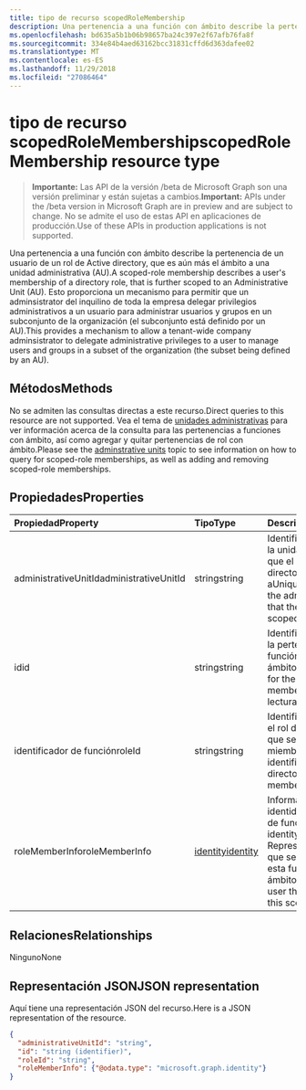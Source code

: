 ```yaml
---
title: tipo de recurso scopedRoleMembership
description: Una pertenencia a una función con ámbito describe la pertenencia de un usuario de un rol de Active directory, que es aún más el ámbito a una unidad administrativa (AU).  Esto proporciona un mecanismo para permitir que un adminsistrator del inquilino de toda la empresa delegar privilegios administrativos a un usuario para administrar usuarios y grupos en un subconjunto de la organización (el subconjunto está definido por un AU).
ms.openlocfilehash: bd635a5b1b06b98657ba24c397e2f67afb76fa8f
ms.sourcegitcommit: 334e84b4aed63162bcc31831cffd6d363dafee02
ms.translationtype: MT
ms.contentlocale: es-ES
ms.lasthandoff: 11/29/2018
ms.locfileid: "27086464"
---
```

# <a name="scopedrolemembership-resource-type"></a><span data-ttu-id="a84d8-104">tipo de recurso scopedRoleMembership</span><span class="sxs-lookup"><span data-stu-id="a84d8-104">scopedRoleMembership resource type</span></span>

> <span data-ttu-id="a84d8-105">**Importante:** Las API de la versión /beta de Microsoft Graph son una versión preliminar y están sujetas a cambios.</span><span class="sxs-lookup"><span data-stu-id="a84d8-105">**Important:** APIs under the /beta version in Microsoft Graph are in preview and are subject to change.</span></span> <span data-ttu-id="a84d8-106">No se admite el uso de estas API en aplicaciones de producción.</span><span class="sxs-lookup"><span data-stu-id="a84d8-106">Use of these APIs in production applications is not supported.</span></span>

<span data-ttu-id="a84d8-107">Una pertenencia a una función con ámbito describe la pertenencia de un usuario de un rol de Active directory, que es aún más el ámbito a una unidad administrativa (AU).</span><span class="sxs-lookup"><span data-stu-id="a84d8-107">A scoped-role membership describes a user's membership of a directory role, that is further scoped to an Administrative Unit (AU).</span></span>  <span data-ttu-id="a84d8-108">Esto proporciona un mecanismo para permitir que un adminsistrator del inquilino de toda la empresa delegar privilegios administrativos a un usuario para administrar usuarios y grupos en un subconjunto de la organización (el subconjunto está definido por un AU).</span><span class="sxs-lookup"><span data-stu-id="a84d8-108">This provides a mechanism to allow a tenant-wide company adminsistrator to delegate administrative privileges to a user to manage users and groups in a subset of the organization (the subset being defined by an AU).</span></span>

## <a name="methods"></a><span data-ttu-id="a84d8-109">Métodos</span><span class="sxs-lookup"><span data-stu-id="a84d8-109">Methods</span></span>
<span data-ttu-id="a84d8-110">No se admiten las consultas directas a este recurso.</span><span class="sxs-lookup"><span data-stu-id="a84d8-110">Direct queries to this resource are not supported.</span></span>  <span data-ttu-id="a84d8-111">Vea el tema de [unidades administrativas](administrativeunit.md) para ver información acerca de la consulta para las pertenencias a funciones con ámbito, así como agregar y quitar pertenencias de rol con ámbito.</span><span class="sxs-lookup"><span data-stu-id="a84d8-111">Please see the [adminstrative units](administrativeunit.md) topic to see information on how to query for scoped-role memberships, as well as adding and removing scoped-role memberships.</span></span> 

## <a name="properties"></a><span data-ttu-id="a84d8-112">Propiedades</span><span class="sxs-lookup"><span data-stu-id="a84d8-112">Properties</span></span>
| <span data-ttu-id="a84d8-113">Propiedad</span><span class="sxs-lookup"><span data-stu-id="a84d8-113">Property</span></span>   | <span data-ttu-id="a84d8-114">Tipo</span><span class="sxs-lookup"><span data-stu-id="a84d8-114">Type</span></span> | <span data-ttu-id="a84d8-115">Descripción</span><span class="sxs-lookup"><span data-stu-id="a84d8-115">Description</span></span> |
|:---------------|:--------|:----------|
|<span data-ttu-id="a84d8-116">administrativeUnitId</span><span class="sxs-lookup"><span data-stu-id="a84d8-116">administrativeUnitId</span></span>|<span data-ttu-id="a84d8-117">string</span><span class="sxs-lookup"><span data-stu-id="a84d8-117">string</span></span>|<span data-ttu-id="a84d8-118">Identificador único para la unidad administrativa que el rol de Active directory se limita a</span><span class="sxs-lookup"><span data-stu-id="a84d8-118">Unique identifier for the administrative unit that the directory role is scoped to</span></span>|
|<span data-ttu-id="a84d8-119">id</span><span class="sxs-lookup"><span data-stu-id="a84d8-119">id</span></span>|<span data-ttu-id="a84d8-120">string</span><span class="sxs-lookup"><span data-stu-id="a84d8-120">string</span></span>| <span data-ttu-id="a84d8-121">Identificador único para la pertenencia a una función con ámbito.</span><span class="sxs-lookup"><span data-stu-id="a84d8-121">Unique identifier for the scoped-role membership.</span></span> <span data-ttu-id="a84d8-122">Solo lectura.</span><span class="sxs-lookup"><span data-stu-id="a84d8-122">Read-only.</span></span>|
|<span data-ttu-id="a84d8-123">identificador de función</span><span class="sxs-lookup"><span data-stu-id="a84d8-123">roleId</span></span>|<span data-ttu-id="a84d8-124">string</span><span class="sxs-lookup"><span data-stu-id="a84d8-124">string</span></span>| <span data-ttu-id="a84d8-125">Identificador único para el rol de Active directory que se encuentra en el miembro.</span><span class="sxs-lookup"><span data-stu-id="a84d8-125">Unique identifier for the directory role that the member is in.</span></span>|
|<span data-ttu-id="a84d8-126">roleMemberInfo</span><span class="sxs-lookup"><span data-stu-id="a84d8-126">roleMemberInfo</span></span>|[<span data-ttu-id="a84d8-127">identity</span><span class="sxs-lookup"><span data-stu-id="a84d8-127">identity</span></span>](identity.md)| <span data-ttu-id="a84d8-128">Información de identidad del miembro de función.</span><span class="sxs-lookup"><span data-stu-id="a84d8-128">Role member identity information.</span></span> <span data-ttu-id="a84d8-129">Representa el usuario que sea miembro de esta función con ámbito.</span><span class="sxs-lookup"><span data-stu-id="a84d8-129">Represents the user that is a member of this scoped-role.</span></span>|

## <a name="relationships"></a><span data-ttu-id="a84d8-130">Relaciones</span><span class="sxs-lookup"><span data-stu-id="a84d8-130">Relationships</span></span>
<span data-ttu-id="a84d8-131">Ninguno</span><span class="sxs-lookup"><span data-stu-id="a84d8-131">None</span></span>


## <a name="json-representation"></a><span data-ttu-id="a84d8-132">Representación JSON</span><span class="sxs-lookup"><span data-stu-id="a84d8-132">JSON representation</span></span>

<span data-ttu-id="a84d8-133">Aquí tiene una representación JSON del recurso.</span><span class="sxs-lookup"><span data-stu-id="a84d8-133">Here is a JSON representation of the resource.</span></span>

<!-- {
  "blockType": "resource",
  "optionalProperties": [

  ],
  "@odata.type": "microsoft.graph.scopedrolemembership"
}-->

```json
{
  "administrativeUnitId": "string",
  "id": "string (identifier)",
  "roleId": "string",
  "roleMemberInfo": {"@odata.type": "microsoft.graph.identity"}
}

```

<!-- uuid: 8fcb5dbc-d5aa-4681-8e31-b001d5168d79
2015-10-25 14:57:30 UTC -->
<!-- {
  "type": "#page.annotation",
  "description": "scopedRoleMembership resource",
  "keywords": "",
  "section": "documentation",
  "tocPath": ""
}-->